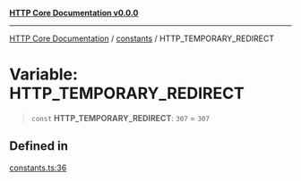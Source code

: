[**HTTP Core Documentation v0.0.0**](../../README.md)

***

[HTTP Core Documentation](../../modules.md) / [constants](../README.md) / HTTP\_TEMPORARY\_REDIRECT

# Variable: HTTP\_TEMPORARY\_REDIRECT

> `const` **HTTP\_TEMPORARY\_REDIRECT**: `307` = `307`

## Defined in

[constants.ts:36](https://github.com/stonemjs/http-core/blob/a162480c16327760396238c341daab61793d5440/src/constants.ts#L36)
